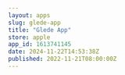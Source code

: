 ```yaml
---
layout: apps
slug: glede-app
title: "Glede App"
store: apple
app_id: 1613741145
date: 2024-11-22T14:53:38Z
published: 2022-11-21T08:00:00Z
---
```

